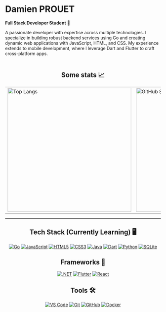 # Damien PROUET 
**Full Stack Developer Student**  🤗

A passionate developer with expertise across multiple technologies. I specialize in building robust backend services using Go and creating dynamic web applications with JavaScript, HTML, and CSS. My experience extends to mobile development, where I leverage Dart and Flutter to craft cross-platform apps.  
<br>

<div align="center">

## Some stats 📈
<table>
 <tr>
   <td>
     <img src="https://github-readme-stats.vercel.app/api/top-langs/?username=Golden76z&layout=compact&langs_count=6&theme=tokyonight&hide_border=true&bg_color=0000" alt="Top Langs" width="400"/>
   </td>
   <td>
     <img src="https://github-readme-stats.vercel.app/api?username=Golden76z&theme=tokyonight&hide_border=true&bg_color=0000" alt="GitHub Stats" width="400"/>
   </td>
 </tr>
</table>


<!--
<table>
  <tr>
    <td>
       First image: Top Languages
      <img src="https://github-readme-stats.vercel.app/api/top-langs/?username=Golden76z&layout=compact&langs_count=6&theme=tokyonight&hide_border=true&bg_color=0000" alt="Top Langs" width="400"/>
    </td>
    <td>
      Second image: GitHub Streak
      <a href="https://git.io/streak-stats">
        <img src="https://github-readme-streak-stats.herokuapp.com?user=Golden76z&hide_border=true&locale=fr&background=0d1117&ring=52BFEA&stroke=52BFEA&fire=52BFEA&sideNums=FFFFFF&currStreakLabel=FFFFFF&sideLabels=FFFFFF&dates=FFFFFF&currStreakNum=FFFFFF" alt="GitHub Streak" width="500"/>
      </a>
    </td>
  </tr>
</table>
-->

---

## Tech Stack (Currently Learning) 🖥️

[![Go](https://skillicons.dev/icons?i=go)](https://golang.org/) [![JavaScript](https://skillicons.dev/icons?i=js)](https://developer.mozilla.org/en-US/docs/Web/JavaScript) [![HTML5](https://skillicons.dev/icons?i=html)](https://www.w3.org/html/) [![CSS3](https://skillicons.dev/icons?i=css)](https://developer.mozilla.org/en-US/docs/Web/CSS) [![Java](https://skillicons.dev/icons?i=java)](https://www.java.com/) [![Dart](https://skillicons.dev/icons?i=dart)](https://dart.dev/) [![Python](https://skillicons.dev/icons?i=python)](https://www.python.org/) [![SQLite](https://skillicons.dev/icons?i=sqlite)](https://www.sqlite.org/)

## Frameworks 🚀

[![.NET](https://skillicons.dev/icons?i=dotnet)](https://dotnet.microsoft.com/) [![Flutter](https://skillicons.dev/icons?i=flutter)](https://flutter.dev/) [![React](https://skillicons.dev/icons?i=react)](https://reactjs.org/)

## Tools 🛠️

[![VS Code](https://skillicons.dev/icons?i=vscode)](https://code.visualstudio.com/) [![Git](https://skillicons.dev/icons?i=git)](https://git-scm.com/) [![GitHub](https://skillicons.dev/icons?i=github)](https://github.com/) [![Docker](https://skillicons.dev/icons?i=docker)](https://www.docker.com/)



</div>
<!--
**Golden76z/Golden76z** is a ✨ _special_ ✨ repository because its `README.md` (this file) appears on your GitHub profile.

Here are some ideas to get you started:

- 🔭 I’m currently working on ...
- 🌱 I’m currently learning ...
- 👯 I’m looking to collaborate on ...
- 🤔 I’m looking for help with ...
- 💬 Ask me about ...
- 📫 How to reach me: ...
- 😄 Pronouns: ...
- ⚡ Fun fact: ...
-->

